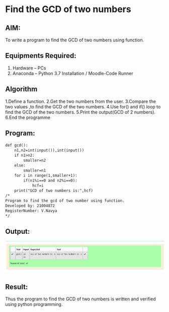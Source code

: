 # Find the GCD of two numbers

## AIM:
To write a program to find the GCD of two numbers using function.

## Equipments Required:
1. Hardware – PCs
2. Anaconda – Python 3.7 Installation / Moodle-Code Runner

## Algorithm
1.Define a function.
2.Get the two numbers from the user.
3.Compare the two values ,to find the GCD of the two numbers.
4.Use for() and if() loop to find the GCD of the two numbers.
5.Print the output(GCD of 2 numbers).
6.End the programme
## Program:
```
def gcd():
    n1,n2=int(input()),int(input())
    if n1>n2:
        smaller=n2
    else:
        smaller=n1
    for i in range(1,smaller+1):
        if(n1%i==0 and n2%i==0):
            hcf=i
    print("GCD of two numbers is:",hcf)
/*
Program to find the gcd of two number using function.
Developed by: 21004872
RegisterNumber: V.Navya 
*/
```

## Output:
![GITHUB LOGO](GCD.png)


## Result:
Thus the program to find the GCD of two numbers is written and verified using python programming.
